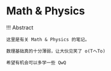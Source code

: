 # Math & Physics

!!! Abstract

    这里是有关 Math & Physics 的笔记。

    数理基础真的十分薄弱，让大伙见笑了 o(TヘTo)

    希望有机会可以多学一些 QwQ